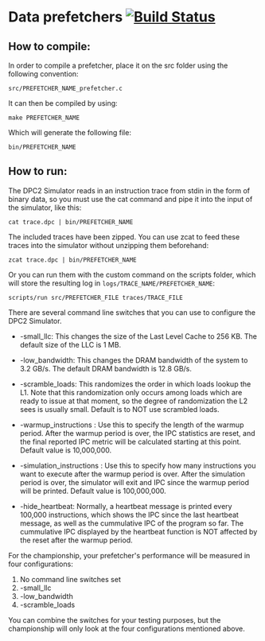 # Data prefetchers [![Build Status](https://travis-ci.com/jsmont/data_prefetcher.svg?branch=master)](https://travis-ci.com/jsmont/data_prefetcher)

## How to compile:

In order to compile a prefetcher, place it on the src folder using the following convention:
```
src/PREFETCHER_NAME_prefetcher.c
```
It can then be compiled by using:
```
make PREFETCHER_NAME
```
Which will generate the following file:
```
bin/PREFETCHER_NAME
```

## How to run:

The DPC2 Simulator reads in an instruction trace from stdin in the form
of binary data, so you must use the cat command and pipe it into the 
input of the simulator, like this:

```
cat trace.dpc | bin/PREFETCHER_NAME
```

The included traces have been zipped.  You can use zcat to feed these
traces into the simulator without unzipping them beforehand:

```
zcat trace.dpc | bin/PREFETCHER_NAME
```

Or you can run them with the custom command on the scripts folder, which will store the resulting log in ```logs/TRACE_NAME/PREFETCHER_NAME```:
```
scripts/run src/PREFETCHER_FILE traces/TRACE_FILE
```

There are several command line switches that you can use to configure the
DPC2 Simulator.

* -small_llc: 
This changes the size of the Last Level Cache to 256 KB.  The default
size of the LLC is 1 MB.

* -low_bandwidth:
This changes the DRAM bandwidth of the system to 3.2 GB/s.  The default
DRAM bandwidth is 12.8 GB/s.

* -scramble_loads:
This randomizes the order in which loads lookup the L1.  Note that this
randomization only occurs among loads which are ready to issue at that
moment, so the degree of randomization the L2 sees is usually small.
Default is to NOT use scrambled loads.

* -warmup_instructions <number>:
Use this to specify the length of the warmup period.  After the warmup
period is over, the IPC statistics are reset, and the final reported
IPC metric will be calculated starting at this point.
Default value is 10,000,000.

* -simulation_instructions <number>:
Use this to specify how many instructions you want to execute after the
warmup period is over.  After the simulation period is over, the simulator
will exit and IPC since the warmup period will be printed.
Default value is 100,000,000.

* -hide_heartbeat:
Normally, a heartbeat message is printed every 100,000 instructions, which
shows the IPC since the last heartbeat message, as well as the cummulative
IPC of the program so far.  The cummulative IPC displayed by the heartbeat
function is NOT affected by the reset after the warmup period.

For the championship, your prefetcher's performance will be measured in 
four configurations:

1. No command line switches set
2. -small_llc
3. -low_bandwidth
4. -scramble_loads

You can combine the switches for your testing purposes, but the championship
will only look at the four configurations mentioned above.
